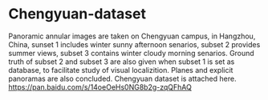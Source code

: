 # Chengyuan-dataset
Panoramic annular images are taken on Chengyuan campus, in Hangzhou, China, sunset 1 includes winter sunny afternoon senarios, subset 2 provides summer views, subset 3 contains winter cloudy morning senarios. Ground truth of subset 2 and subset 3 are also given when subset 1 is set as database, to facilitate study of visual localizition. Planes and explicit panoramas are also concluded. Chengyuan dataset is attached here. https://pan.baidu.com/s/14oeOeHs0NG8b2g-zqQFhAQ
